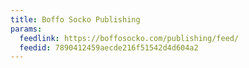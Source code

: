 ```yaml
---
title: Boffo Socko Publishing
params:
  feedlink: https://boffosocko.com/publishing/feed/
  feedid: 7890412459aecde216f51542d4d604a2
---
```

